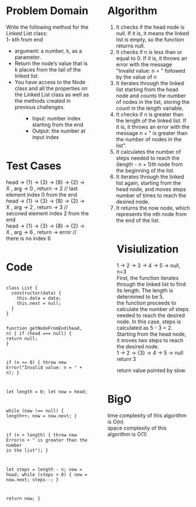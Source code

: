 <div style="float: left; width: 45%;">
<h1> Problem Domain </h1>
<p>Write the following method for the Linked List class: <br/>
1- kth from end<br/>
<ul>
<li>argument: a number, k, as a parameter.</li>
<li>Return the node’s value that is k places from the tail of the linked list.</li>
<li>You have access to the Node class and all the properties on the Linked List class as well as the methods created in previous challenges.</li>
<ul>
</p>

<ul> <li>Input: number index starting from the end </li>
<li> Output: the number at input index </li>

 </ul> </div>

<div style="float: right; width: 45%;">
<h1> Algorithm </h1>

<ol>
<li>It checks if the head node is null. If it is, it means the linked list is empty, so the function returns null.</li>
<li>It checks if n is less than or equal to 0. If it is, it throws an error with the message "Invalid value: n = " followed by the value of n</li>
<li>It iterates through the linked list starting from the head node and counts the number of nodes in the list, storing the count in the length variable.</li>
<li>It checks if n is greater than the length of the linked list. If it is, it throws an error with the message n + " is greater than the number of nodes in the list".</li>
<li>It calculates the number of steps needed to reach the (length - n + 1)th node from the beginning of the list.</li>
<li>It iterates through the linked list again, starting from the head node, and moves steps number of times to reach the desired node.</li>
<li>It returns the now node, which represents the nth node from the end of the list.</li>
</ol>
</div>
<div style="float: left; width: 45%;">
<h1> Test Cases </h1>

head -> {1} -> {3} -> {8} -> {2} -> X , arg -> 0 , return -> 2 // last element index 0 from the end <br/>
head -> {1} -> {3} -> {8} -> {2} -> X , arg -> 2 , return -> 3 // seconed element index 2 from the end <br/>
head -> {1} -> {3} -> {8} -> {2} -> X , arg -> 6 , return -> error // there is no index 6 <br/>

</div>

<div style="float: right; width: 40%;">
<h1> Visiulization </h1> 

1 -> 2 -> 3 -> 4 -> 5 -> null, n=3  <br/>
First, the function iterates through the linked list to find its length. The length is determined to be 5.<br/>
the function proceeds to calculate the number of steps needed to reach the desired node. In this case, steps is calculated as 5 - 3 = 2.<br/>
Starting from the head node, it moves two steps to reach the desired node.<br/>
1 -> 2 -> {3} -> 4 -> 5 -> null <br/>
return 3 <br/>

return value pointed by slow 

</div>
<div style="float: left; width: 45%;">
<h1> Code </h1>
 <pre><code>
class List {
  constructor(data) {
    this.data = data;
    this.next = null;
  }
}

function getNodeFromEnd(head, n) {
  if (head === null) {
    return null;
  }

  if (n <= 0) {
    throw new Error("Invalid value: n = " + n);
  }

  let length = 0;
  let now = head;

  while (now !== null) {
    length++;
    now = now.next;
  }

  if (n > length) {
    throw new Error(n + " is greater than the number in the list");
  }

  let steps = length - n;
  now = head;
  while (steps > 0) {
    now = now.next;
    steps--;
  }

  return now;
}
 </pre></code>
</div>



<div style="float: right; width: 45%;">
<h1> BigO </h1>
 time complexity of this algorithm is O(n) </br>
 space complexity of this algorithm is O(1)
</div>
<!-- _______________________ -->

 <!-- ## Whiteboard screenshoot
<img src='../Assests/Screenshot%202023-06-26%20171807.png'/>
________________ -->

<!-- ## Testing
```
To find the node value that is k places from the tail of a linked list, we start with two pointers: slow and fast, both initially pointing to the head of the linked list. The fast pointer moves k nodes ahead of the slow pointer. If the fast pointer reaches the end of the linked list before completing k iterations, an exception is thrown since k is larger than the size of the linked list. Then, we move both pointers simultaneously until the fast pointer reaches the end of the linked list. At this point, the slow pointer is pointing to the desired node. We return the value of the node pointed to by slow. The algorithm has a time complexity of O(n), where n is the size of the linked list, and a space complexity of O(1).
``` -->
